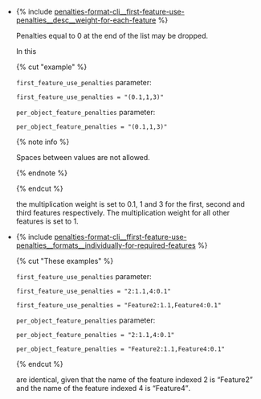 
- {% include [penalties-format-cli__first-feature-use-penalties__desc__weight-for-each-feature](../reusage-cli/cli__first-feature-use-penalties__desc__weight-for-each-feature.md) %}
    
    Penalties equal to 0 at the end of the list may be dropped.
    
    In this

    {% cut "example" %}
    
    `first_feature_use_penalties` parameter:
    
    ```
    first_feature_use_penalties = "(0.1,1,3)"
    ```
    
    `per_object_feature_penalties` parameter:
    
    ```
    per_object_feature_penalties = "(0.1,1,3)"
    ```
    
    {% note info %}
    
    Spaces between values are not allowed.
    
    {% endnote %}
    
    {% endcut %}
    
    the multiplication weight is set to 0.1, 1 and 3 for the first, second and third features respectively. The multiplication weight for all other features is set to 1.
    
- {% include [penalties-format-cli__ffirst-feature-use-penalties__formats__individually-for-required-features](../reusage-cli/cli__ffirst-feature-use-penalties__formats__individually-for-required-features.md) %}
    
    {% cut "These examples" %}
    
    `first_feature_use_penalties` parameter:
    
    ```
    first_feature_use_penalties = "2:1.1,4:0.1"
    ```
    
    ```
    first_feature_use_penalties = "Feature2:1.1,Feature4:0.1"
    ```
    
    `per_object_feature_penalties` parameter:
    
    ```no-highlight
    per_object_feature_penalties = "2:1.1,4:0.1"
    ```
    
    ```
    per_object_feature_penalties = "Feature2:1.1,Feature4:0.1"
    ```
    
    {% endcut %}
    
    are identical, given that the name of the feature indexed 2 is <q>Feature2</q> and the name of the feature indexed 4 is <q>Feature4</q>.
    
